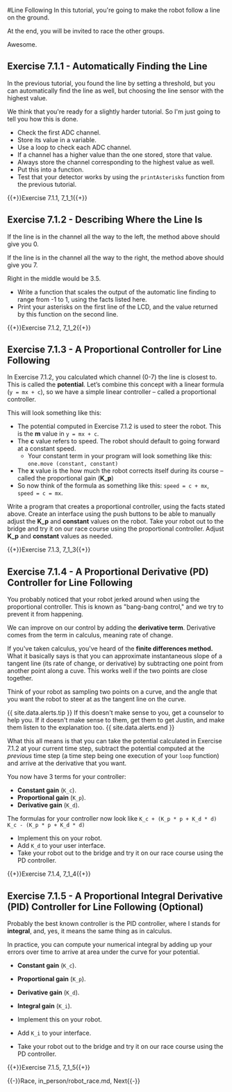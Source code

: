 #Line Following
In this tutorial, you're going to make the robot follow a line on the ground.

At the end, you will be invited to race the other groups.

Awesome.

## Exercise 7.1.1 - Automatically Finding the Line

In the previous tutorial, you found the line by setting a threshold, but you can automatically find the line as well, but choosing the line sensor with the highest value.

We think that you're ready for a slightly harder tutorial. So I'm just going to tell you how this is done.

- Check the first ADC channel.
- Store its value in a variable.
- Use a loop to check each ADC channel.
- If a channel has a higher value than the one stored, store that value.
- Always store the channel corresponding to the highest value as well.
- Put this into a function.
- Test that your detector works by using the `printAsterisks` function from the previous tutorial.

{{+}}Exercise 7.1.1, 7_1_1{{+}}


## Exercise 7.1.2 - Describing Where the Line Is

If the line is in the channel all the way to the left, the method above should give you 0.

If the line is in the channel all the way to the right, the method above should give you 7.

Right in the middle would be 3.5.

- Write a function that scales the output of the automatic line finding to range from -1 to 1, using the facts listed here.
- Print your asterisks on the first line of the LCD, and the value returned by this function on the second line.

{{+}}Exercise 7.1.2, 7_1_2{{+}}

## Exercise 7.1.3 - A Proportional Controller for Line Following

In Exercise 7.1.2, you calculated which channel (0-7) the line is closest to. This is called the **potential**. Let’s combine this concept with a linear formula (`y = mx + c`), so we have a simple linear controller – called a proportional controller.

This will look something like this: 

- The potential computed in Exercise 7.1.2 is used to steer the robot. This is the **m** value in `y = mx + c`.
- The **c** value refers to speed. The robot should default to going forward at a constant speed.
  - Your constant term in your program will look something like this: `one.move (constant, constant)`
- The **x** value is the how much the robot corrects itself during its course – called the proportional gain (**K_p**)
- So now think of the formula as something like this: `speed = c + mx`, `speed = c = mx`.

Write a program that creates a proportional controller, using the facts stated above. Create an interface using the push buttons to be able to manually adjust the **K_p** and **constant** values on the robot. Take your robot out to the bridge and try it on our race course using the proportional controller. Adjust **K_p** and **constant** values as needed.

{{+}}Exercise 7.1.3, 7_1_3{{+}}

## Exercise 7.1.4 - A Proportional Derivative (PD) Controller for Line Following

You probably noticed that your robot jerked around when using the proportional controller. This is known as "bang-bang control," and we try to prevent it from happening.

We can improve on our control by adding the **derivative term**. Derivative comes from the term in calculus, meaning rate of change.

If you've taken calculus, you've heard of the **finite differences method.** What it basically says is that you can approximate instantaneous slope of a tangent line (its rate of change, or derivative) by subtracting one point from another point along a cuve. This works well if the two points are close together.

Think of your robot as sampling two points on a curve, and the angle that you want the robot to steer at as the tangent line on the curve.

{{ site.data.alerts.tip }}
If this doesn't make sense to you, get a counselor to help you. If it doesn't make sense to them, get them to get Justin, and make them listen to the explanation too.
{{ site.data.alerts.end }}

What this all means is that you can take the potential calculated in Exercise 7.1.2 at your current time step, subtract the potential computed at the *previous* time step (a time step being one execution of your `loop` function) and arrive at the derivative that you want.

You now have 3 terms for your controller:
- **Constant gain** (`K_c`).
- **Proportional gain** (`K_p`).
- **Derivative gain** (`K_d`).

The formulas for your controller now look like `K_c + (K_p * p + K_d * d)` `K_c - (K_p * p + K_d * d)`

- Implement this on your robot.
- Add `K_d` to your user interface.
- Take your robot out to the bridge and try it on our race course using the PD controller.

{{+}}Exercise 7.1.4, 7_1_4{{+}}

## Exercise 7.1.5 - A Proportional Integral Derivative (PID) Controller for Line Following (Optional)

Probably the best known controller is the PID controller, where I stands for **integral**, and, yes, it means the same thing as in calculus.

In practice, you can compute your numerical integral by adding up your errors over time to arrive at area under the curve for your potential.

- **Constant gain** (`K_c`).
- **Proportional gain** (`K_p`).
- **Derivative gain** (`K_d`).
- **Integral gain** (`K_i`).

- Implement this on your robot.
- Add `K_i` to your interface.
- Take your robot out to the bridge and try it on our race course using the PD controller.

{{+}}Exercise 7.1.5, 7_1_5{{+}}


{{-}}Race, in_person/robot_race.md, Next{{-}}




